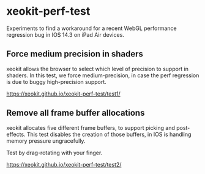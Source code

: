 # xeokit-perf-test

Experiments to find a workaround for a recent WebGL performance regression bug in IOS 14.3 on iPad Air devices.

## Force medium precision in shaders

xeokit allows the browser to select which level of precision to support in shaders. In this test, we force medium-precision, 
in case the perf regression is due to buggy high-precision support.

https://xeokit.github.io/xeokit-perf-test/test1/

## Remove all frame buffer allocations

xeokit allocates five different frame buffers, to support picking and post-effects. This test disables the creation 
of those buffers, in IOS is handling memory pressure ungracefully. 

Test by drag-rotating with your finger.  

https://xeokit.github.io/xeokit-perf-test/test2/